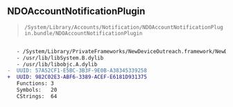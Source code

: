 ## NDOAccountNotificationPlugin

> `/System/Library/Accounts/Notification/NDOAccountNotificationPlugin.bundle/NDOAccountNotificationPlugin`

```diff

   - /System/Library/PrivateFrameworks/NewDeviceOutreach.framework/NewDeviceOutreach
   - /usr/lib/libSystem.B.dylib
   - /usr/lib/libobjc.A.dylib
-  UUID: 57A52CF1-E5BC-3B3F-9E0B-A38345339258
+  UUID: 982C02E3-ABF6-3389-ACEF-E6181D931375
   Functions: 3
   Symbols:   20
   CStrings:  64

```
